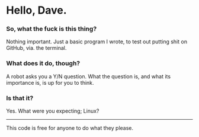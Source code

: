 # Hello, Dave.

### So, what the fuck is this thing?

Nothing important. Just a basic program I wrote, to test out putting shit on GitHub, via. the terminal.

### What does it do, though?

A robot asks you a Y/N question. What the question is, and what its importance is, is up for you to think.

### Is that it?

Yes. What were you expecting; Linux?

---

This code is free for anyone to do what they please.
